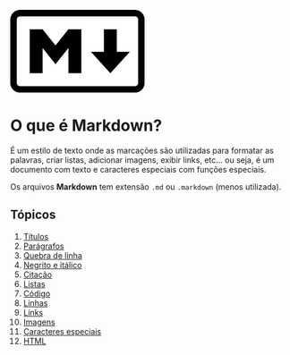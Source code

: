 [![Markdown](markdown-mark.png "Markdown logo")](https://en.wikipedia.org/wiki/Markdown)
  
# O que é Markdown?  
  
É um estilo de texto onde as marcações são utilizadas para formatar as palavras, criar listas, adicionar imagens, exibir links, etc... ou seja, é um documento com texto e caracteres especiais com funções especiais.  
  
Os arquivos **Markdown** tem extensão `.md` ou `.markdown` (menos utilizada).  
  
## Tópicos  
  
1.  [Títulos](títulos.md)  
2.  [Parágrafos](parágrafos.md)  
3.  [Quebra de linha](quebra-de-linha.md)  
4.  [Negrito e itálico](negrito-itálico.md)  
5.  [Citação](citação.md)  
6.  [Listas](tópicos/listas.md)  
7.  [Código](código.md)  
8.  [Linhas](linhas.md)  
9.  [Links](links.md)  
10. [Imagens](imagens.md)  
11. [Caracteres especiais](caracteres-especiais.md)  
12. [HTML](HTML.md)  
